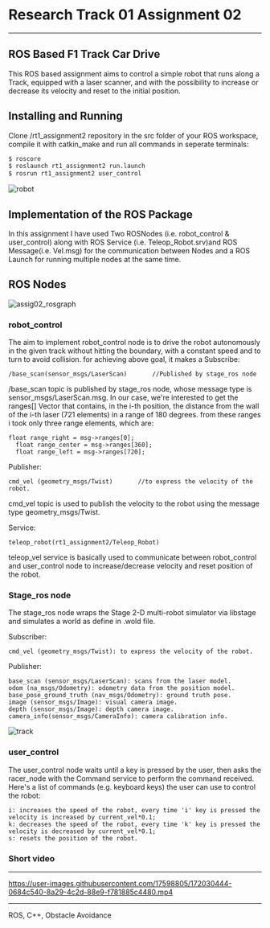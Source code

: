 # Research Track 01 Assignment 02
-----------------------------------

ROS Based F1 Track Car Drive
-------------------------------
This ROS based assignment aims to control a simple robot that runs along a Track, equipped with a laser scanner, and with the possibility to increase or decrease its velocity and reset to the initial position.

Installing and Running
------------------------------
Clone /rt1_assignment2 repository in the src folder of your ROS workspace, compile it with catkin_make and run all commands in seperate terminals:

```bash
$ roscore
$ roslaunch rt1_assignment2 run.launch
$ rosrun rt1_assignment2 user_control
```
![robot](https://user-images.githubusercontent.com/17598805/172030308-5eaae345-90cd-4a48-8479-cac3c0bec09e.png)

Implementation of the ROS Package
-----------------
In this assignment I have used Two ROSNodes (i.e. robot_control & user_control) along with ROS Service (i.e. Teleop_Robot.srv)and ROS Message(i.e. Vel.msg) for the communication between Nodes and a ROS Launch for running multiple nodes at the same time.

ROS Nodes
---------------
![assig02_rosgraph](https://user-images.githubusercontent.com/17598805/172030288-1b9c6d78-94b9-4a53-87e8-ccef2ba9d5ca.png)

### robot_control
The aim to implement robot_control node is to drive the robot autonomously in the given track without hitting the boundary, with a constant speed and to turn to avoid collision. for achieving above goal, it makes a 
Subscribe:
    
    /base_scan(sensor_msgs/LaserScan)       //Published by stage_ros node

/base_scan topic is published by stage_ros node, whose message type is sensor_msgs/LaserScan.msg. In our case, we're interested to get the ranges[] Vector that contains, in the i-th position, the distance from the wall of the i-th laser (721 elements) in a range of 180 degrees. from these ranges i took only three range elements, which are: 
    
    float range_right = msg->ranges[0];
	  float range_center = msg->ranges[360];
	  float range_left = msg->ranges[720];

Publisher:

    cmd_vel (geometry_msgs/Twist)       //to express the velocity of the robot.

cmd_vel topic is used to publish the velocity to the robot using the message type geometry_msgs/Twist.

Service:
    
    teleop_robot(rt1_assignment2/Teleop_Robot)
    
teleop_vel service is basically used to communicate between robot_control and user_control node to increase/decrease velocity and reset position of the robot.

### Stage_ros node
The stage_ros node wraps the Stage 2-D multi-robot simulator via libstage and simulates a world as define in .wold file.

Subscriber:

    cmd_vel (geometry_msgs/Twist): to express the velocity of the robot.

Publisher:

    base_scan (sensor_msgs/LaserScan): scans from the laser model.
    odom (na_msgs/Odometry): odometry data from the position model.
    base_pose_ground_truth (nav_msgs/Odometry): ground truth pose.
    image (sensor_msgs/Image): visual camera image.
    depth (sensor_msgs/Image): depth camera image.
    camera_info(sensor_msgs/CameraInfo): camera calibration info.
![track](https://user-images.githubusercontent.com/17598805/172030298-8bd16187-ee1a-408e-ab14-3458078443e7.png)

### user_control
The user_control node waits until a key is pressed by the user, then asks the racer_node with the Command service to perform the command received.
Here's a list of commands (e.g. keyboard keys) the user can use to control the robot:

    i: increases the speed of the robot, every time 'i' key is pressed the velocity is increased by current_vel*0.1;
    k: decreases the speed of the robot, every time 'k' key is pressed the velocity is decreased by current_vel*0.1;
    s: resets the position of the robot.

### Short video

_________

https://user-images.githubusercontent.com/17598805/172030444-0684c540-8a29-4c2d-88e9-f781885c4480.mp4

___________________
ROS, C++, Obstacle Avoidance
